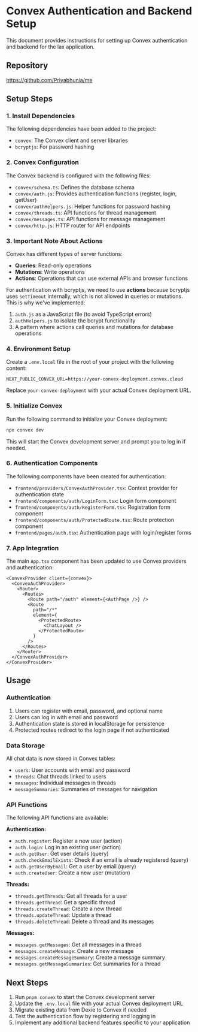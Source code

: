 # Convex Authentication and Backend Setup

This document provides instructions for setting up Convex authentication and backend for the lax application.

## Repository

https://github.com/Priyabhunia/me

## Setup Steps

### 1. Install Dependencies

The following dependencies have been added to the project:
- `convex`: The Convex client and server libraries
- `bcryptjs`: For password hashing

### 2. Convex Configuration

The Convex backend is configured with the following files:
- `convex/schema.ts`: Defines the database schema
- `convex/auth.js`: Provides authentication functions (register, login, getUser)
- `convex/authHelpers.js`: Helper functions for password hashing
- `convex/threads.ts`: API functions for thread management
- `convex/messages.ts`: API functions for message management
- `convex/http.js`: HTTP router for API endpoints

### 3. Important Note About Actions

Convex has different types of server functions:
- **Queries**: Read-only operations
- **Mutations**: Write operations
- **Actions**: Operations that can use external APIs and browser functions

For authentication with bcryptjs, we need to use **actions** because bcryptjs uses `setTimeout` internally, which is not allowed in queries or mutations. This is why we've implemented:

1. `auth.js` as a JavaScript file (to avoid TypeScript errors)
2. `authHelpers.js` to isolate the bcrypt functionality
3. A pattern where actions call queries and mutations for database operations

### 4. Environment Setup

Create a `.env.local` file in the root of your project with the following content:

```
NEXT_PUBLIC_CONVEX_URL=https://your-convex-deployment.convex.cloud
```

Replace `your-convex-deployment` with your actual Convex deployment URL.

### 5. Initialize Convex

Run the following command to initialize your Convex deployment:

```bash
npx convex dev
```

This will start the Convex development server and prompt you to log in if needed.

### 6. Authentication Components

The following components have been created for authentication:
- `frontend/providers/ConvexAuthProvider.tsx`: Context provider for authentication state
- `frontend/components/auth/LoginForm.tsx`: Login form component
- `frontend/components/auth/RegisterForm.tsx`: Registration form component
- `frontend/components/auth/ProtectedRoute.tsx`: Route protection component
- `frontend/pages/auth.tsx`: Authentication page with login/register forms

### 7. App Integration

The main `App.tsx` component has been updated to use Convex providers and authentication:

```tsx
<ConvexProvider client={convex}>
  <ConvexAuthProvider>
    <Router>
      <Routes>
        <Route path="/auth" element={<AuthPage />} />
        <Route
          path="/*"
          element={
            <ProtectedRoute>
              <ChatLayout />
            </ProtectedRoute>
          }
        />
      </Routes>
    </Router>
  </ConvexAuthProvider>
</ConvexProvider>
```

## Usage

### Authentication

1. Users can register with email, password, and optional name
2. Users can log in with email and password
3. Authentication state is stored in localStorage for persistence
4. Protected routes redirect to the login page if not authenticated

### Data Storage

All chat data is now stored in Convex tables:
- `users`: User accounts with email and password
- `threads`: Chat threads linked to users
- `messages`: Individual messages in threads
- `messageSummaries`: Summaries of messages for navigation

### API Functions

The following API functions are available:

**Authentication:**
- `auth.register`: Register a new user (action)
- `auth.login`: Log in an existing user (action)
- `auth.getUser`: Get user details (query)
- `auth.checkEmailExists`: Check if an email is already registered (query)
- `auth.getUserByEmail`: Get a user by email (query)
- `auth.createUser`: Create a new user (mutation)

**Threads:**
- `threads.getThreads`: Get all threads for a user
- `threads.getThread`: Get a specific thread
- `threads.createThread`: Create a new thread
- `threads.updateThread`: Update a thread
- `threads.deleteThread`: Delete a thread and its messages

**Messages:**
- `messages.getMessages`: Get all messages in a thread
- `messages.createMessage`: Create a new message
- `messages.createMessageSummary`: Create a message summary
- `messages.getMessageSummaries`: Get summaries for a thread

## Next Steps

1. Run `pnpm convex` to start the Convex development server
2. Update the `.env.local` file with your actual Convex deployment URL
3. Migrate existing data from Dexie to Convex if needed
4. Test the authentication flow by registering and logging in
5. Implement any additional backend features specific to your application 